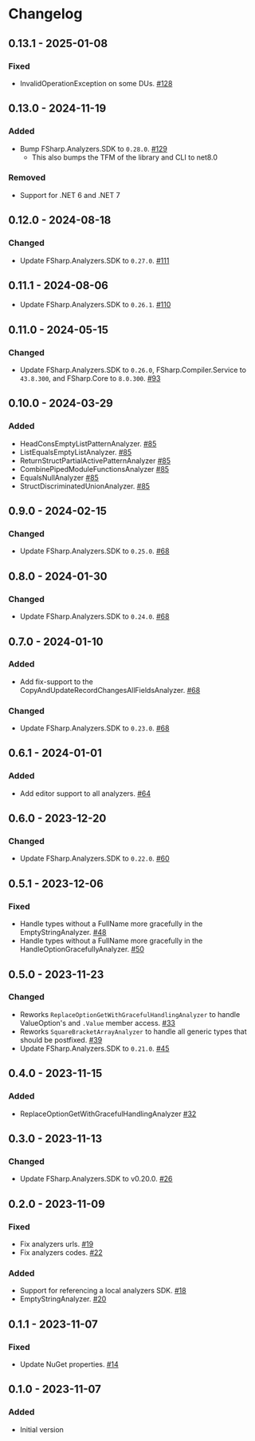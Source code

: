 # Changelog

## 0.13.1 - 2025-01-08

### Fixed

* InvalidOperationException on some DUs. [#128](https://github.com/ionide/ionide-analyzers/issues/128)

## 0.13.0 - 2024-11-19

### Added

* Bump FSharp.Analyzers.SDK to `0.28.0`. [#129](https://github.com/ionide/ionide-analyzers/pull/129)
  * This also bumps the TFM of the library and CLI to net8.0

### Removed

* Support for .NET 6 and .NET 7

## 0.12.0 - 2024-08-18

### Changed

* Update FSharp.Analyzers.SDK to `0.27.0`. [#111](https://github.com/ionide/ionide-analyzers/pull/110)

## 0.11.1 - 2024-08-06

* Update FSharp.Analyzers.SDK to `0.26.1`. [#110](https://github.com/ionide/ionide-analyzers/pull/110)

## 0.11.0 - 2024-05-15

### Changed

* Update FSharp.Analyzers.SDK to `0.26.0`, FSharp.Compiler.Service to `43.8.300`, and FSharp.Core to `8.0.300`. [#93](https://github.com/ionide/ionide-analyzers/pull/93)

## 0.10.0 - 2024-03-29

### Added
* HeadConsEmptyListPatternAnalyzer. [#85](https://github.com/ionide/ionide-analyzers/pull/85)
* ListEqualsEmptyListAnalyzer. [#85](https://github.com/ionide/ionide-analyzers/pull/85)
* ReturnStructPartialActivePatternAnalyzer [#85](https://github.com/ionide/ionide-analyzers/pull/85)
* CombinePipedModuleFunctionsAnalyzer [#85](https://github.com/ionide/ionide-analyzers/pull/85)
* EqualsNullAnalyzer [#85](https://github.com/ionide/ionide-analyzers/pull/85)
* StructDiscriminatedUnionAnalyzer. [#85](https://github.com/ionide/ionide-analyzers/pull/85)

## 0.9.0 - 2024-02-15

### Changed
* Update FSharp.Analyzers.SDK to `0.25.0`. [#68](https://github.com/ionide/ionide-analyzers/pull/75)

## 0.8.0 - 2024-01-30

### Changed
* Update FSharp.Analyzers.SDK to `0.24.0`. [#68](https://github.com/ionide/ionide-analyzers/pull/75)

## 0.7.0 - 2024-01-10

### Added
* Add fix-support to the CopyAndUpdateRecordChangesAllFieldsAnalyzer. [#68](https://github.com/ionide/ionide-analyzers/pull/68)

### Changed
* Update FSharp.Analyzers.SDK to `0.23.0`. [#68](https://github.com/ionide/ionide-analyzers/pull/68)

## 0.6.1 - 2024-01-01

### Added
* Add editor support to all analyzers. [#64](https://github.com/ionide/ionide-analyzers/pull/64)

## 0.6.0 - 2023-12-20

### Changed
* Update FSharp.Analyzers.SDK to `0.22.0`. [#60](https://github.com/ionide/ionide-analyzers/pull/60)

## 0.5.1 - 2023-12-06

### Fixed
* Handle types without a FullName more gracefully in the EmptyStringAnalyzer. [#48](https://github.com/ionide/ionide-analyzers/pull/48)
* Handle types without a FullName more gracefully in the HandleOptionGracefullyAnalyzer. [#50](https://github.com/ionide/ionide-analyzers/pull/50)

## 0.5.0 - 2023-11-23

### Changed
* Reworks `ReplaceOptionGetWithGracefulHandlingAnalyzer` to handle ValueOption's and `.Value` member access. [#33](https://github.com/ionide/ionide-analyzers/pull/33) 
* Reworks `SquareBracketArrayAnalyzer` to handle all generic types that should be postfixed. [#39](https://github.com/ionide/ionide-analyzers/pull/39)
* Update FSharp.Analyzers.SDK to `0.21.0`. [#45](https://github.com/ionide/ionide-analyzers/pull/45)

## 0.4.0 - 2023-11-15

### Added
* ReplaceOptionGetWithGracefulHandlingAnalyzer [#32](https://github.com/ionide/ionide-analyzers/pull/32)

## 0.3.0 - 2023-11-13

### Changed
* Update FSharp.Analyzers.SDK to v0.20.0. [#26](https://github.com/ionide/ionide-analyzers/pull/26)

## 0.2.0 - 2023-11-09

### Fixed
* Fix analyzers urls. [#19](https://github.com/ionide/ionide-analyzers/pull/19)
* Fix analyzers codes. [#22](https://github.com/ionide/ionide-analyzers/pull/22)

### Added
* Support for referencing a local analyzers SDK. [#18](https://github.com/ionide/ionide-analyzers/pull/18)
* EmptyStringAnalyzer. [#20](https://github.com/ionide/ionide-analyzers/pull/20)

## 0.1.1 - 2023-11-07

### Fixed
* Update NuGet properties. [#14](https://github.com/ionide/ionide-analyzers/pull/14)

## 0.1.0 - 2023-11-07

### Added
* Initial version